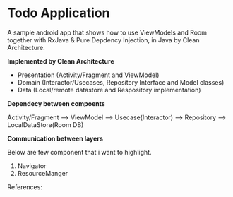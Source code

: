 <H1>Todo Application</H1>

  A sample android app that shows how to use ViewModels and Room together with RxJava & Pure Depdency Injection, in Java by Clean Architecture.
  
<b>Implemented by Clean Architecture</b>

<ul>
<li>Presentation (Activity/Fragment and ViewModel)</li>
<li>Domain (Interactor/Usecases, Repository Interface and Model classes)</li>
<li>Data (Local/remote datastore and Respository implementation)</li>
</ul>

<b>Dependecy between compoents</b>
 
 Activity/Fragment  --> ViewModel --> Usecase(Interactor) --> Repository --> LocalDataStore(Room DB)

<b>Communication between layers</b>

 Below are few component that i want to highlight.
 
 1) Navigator
 2) ResourceManger

References:
